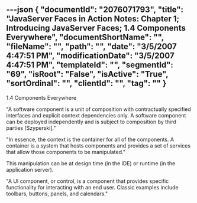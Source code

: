 ---json
{
  "documentId": "2076071793",
  "title": "JavaServer Faces in Action Notes: Chapter 1; Introducing JavaServer Faces; 1.4 Components Everywhere",
  "documentShortName": "",
  "fileName": "",
  "path": "",
  "date": "3/5/2007 4:47:51 PM",
  "modificationDate": "3/5/2007 4:47:51 PM",
  "templateId": "",
  "segmentId": "69",
  "isRoot": "False",
  "isActive": "True",
  "sortOrdinal": "",
  "clientId": "",
  "tag": ""
}
---

1.4 Components Everywhere

&quot;A software component is a unit of composition with contractually specified interfaces and explicit context dependencies only. A software component can be deployed independently and is subject to composition by third parties [Szyperski].&quot;

&quot;In essence, the context is the container for all of the components. A container is a system that hosts components and provides a set of services that allow those components to be manipulated.&quot;

This manipulation can be at design time (in the IDE) or runtime (in the application server).

&quot;A UI component, or control, is a component that provides specific functionality for interacting with an end user. Classic examples include toolbars, buttons, panels, and calendars.&quot;
